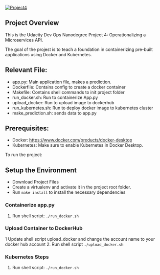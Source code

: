 [![Project4](https://circleci.com/gh/Fontaineconsult/-UCDOEND_Project4.svg?style=svg)](<LINK>)

## Project Overview

This is the Udacity Dev Ops Nanodegree Project 4: Operationalizing a Microservices API.

The goal of the projest is to teach a foundation in containerizing pre-built applications using Docker and Kubernetes. 


## Relevant File:
* app.py: Main application file, makes a prediction.
* Dockerfile: Contains config to create a docker container
* Makefile: Contains shell commands to init project folder
* run_docker.sh: Run to containerize App.py
* upload_docker: Run to upload image to dockerhub
* run_kubernetes.sh: Run to deploy docker image to kubernetes cluster
* make_prediction.sh: sends data to app.py



## Prerequisites:
  * Docker: https://www.docker.com/products/docker-desktop
  * Kubernetes: Make sure to enable Kubernetes in Docker Desktop.

To run the project:

## Setup the Environment
* Download Project Files
* Create a virtualenv and activate it in the project root folder.
* Run `make install` to install the necessary dependencies

### Containerize app.py 

1. Run shell script:  `./run_docker.sh`

### Upload Container to DockerHub
1  Update shell script upload_docker and change the account name to your docker hub account
2. Run shell script `./upload_docker.sh`


### Kubernetes Steps

1. Run shell script:  `./run_docker.sh`
